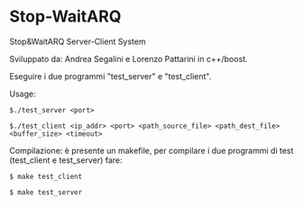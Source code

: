 Stop-WaitARQ
============

Stop&amp;WaitARQ Server-Client System

Sviluppato da: Andrea Segalini e Lorenzo Pattarini in c++/boost.

Eseguire i due programmi "test_server" e "test_client".

Usage:
	
	$./test_server <port>

	$./test_client <ip_addr> <port> <path_source_file> <path_dest_file> <buffer_size> <timeout>

Compilazione: è presente un makefile, per compilare i due programmi di test (test_client e test_server) fare:
	 
	$ make test_client
	
	$ make test_server


